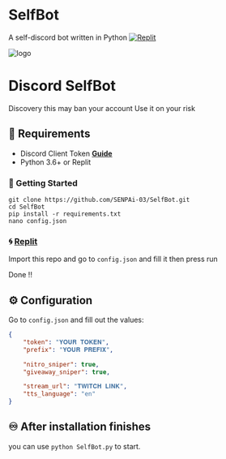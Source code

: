 # SelfBot
A self-discord bot written in Python
[![Replit](https://i.goopics.net/cqqu53.png)](https://replit.com)

![logo](https://i.goopics.net/z3hs7g.jpg)

# Discord SelfBot 

Discovery this may ban your account
Use it on your risk

## 📜 Requirements

- Discord Client Token **[Guide](https://discordhelp.net/discord-token)**
- Python 3.6+ or Replit

### 🚀 Getting Started


```
git clone https://github.com/SENPAi-03/SelfBot.git
cd SelfBot
pip install -r requirements.txt
nano config.json
```

### 🌀 [Replit](https://replit.com)

Import this repo and go to `config.json` and fill it then press run

Done !!

## ⚙️ Configuration

Go to `config.json` and fill out the values:

```json
{ 
    "token": "𝐘𝐎𝐔𝐑 𝐓𝐎𝐊𝐄𝐍",
    "prefix": "𝐘𝐎𝐔𝐑 𝐏𝐑𝐄𝐅𝐈𝐗",

    "nitro_sniper": true,
    "giveaway_sniper": true,

    "stream_url": "𝐓𝐖𝐈𝐓𝐂𝐇 𝐋𝐈𝐍𝐊",
    "tts_language": "en"
} 
```
## ♾️ After installation finishes
 you can use `python SelfBot.py` to start.
 
